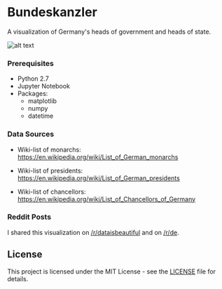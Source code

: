 # Bundeskanzler

A visualization of Germany's heads of government and heads of state.

![alt text](graph.png "The history of German heads of state and heads of government.")

### Prerequisites

* Python 2.7
* Jupyter Notebook
* Packages:
    * matplotlib
    * numpy
    * datetime

### Data Sources

* Wiki-list of monarchs: https://en.wikipedia.org/wiki/List_of_German_monarchs

* Wiki-list of presidents: https://en.wikipedia.org/wiki/List_of_German_presidents

* Wiki-list of chancellors: https://en.wikipedia.org/wiki/List_of_Chancellors_of_Germany

### Reddit Posts

I shared this visualization on [/r/dataisbeautiful](https://www.reddit.com/r/dataisbeautiful/comments/8362jy/the_chronology_of_german_emperors_presidents_and/)
and on [/r/de](https://www.reddit.com/r/de/comments/8365y6/die_geschichte_deutscher_kaiser_präsidenten_und/).

## License

This project is licensed under the MIT License - see the [LICENSE](LICENSE) file for details.
